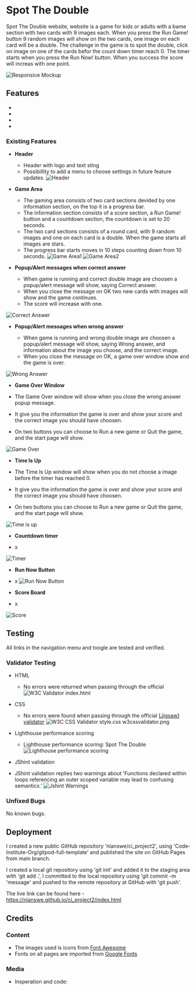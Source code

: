 # Spot The Double

Spot The Double website, website is a game for kids or adults with a bame section with two cards with 9 images each.
When you press the Run Game! button 9 random images will show on the two cards, one image on each card will be a double.
The challenge in the game is to spot the double, click on image on one of the cards befor the count down timer reach 0.
The timer starts when you press the Run Now! button.
When you success the score will increas with one point.

![Responsice Mockup](https://github.com/nianswe/ci_project2/blob/main/media/pickthedouble_mockup.png)

## Features 

- 
- 
- 
- 

### Existing Features


- __Header__

  - Header with logo and text sting
  - Possibillity to add a menu to choose settings in future feature updates.
![Header](https://github.com/nianswe/ci_project2/blob/main/media/header.png)

- __Game Area__

  - The gaming area consists of two card sections devided by one information section, on the top it is a progress bar.
  - The information section consists of a score section, a Run Game! buttion and a countdown section, the countdown is set to 20 seconds.
  - The two card sections consists of a round card, with 9 random images and one on each card is a double.
  When the game starts all images are stars.
  - The progress bar starts moves in 10 steps counting down from 10 seconds. 
![Game Area1](https://github.com/nianswe/ci_project2/blob/main/media/gamearea1.png)
![Game Area2](https://github.com/nianswe/ci_project2/blob/main/media/gamearea2.png)



- __Popup/Alert messages when correct answer__

  - When game is running and correct double image are choosen a popup/alert message will show, saying Correct answer.
  - When you close the message on OK two new cards with images will show and the game continues.
  - The score will increase with one. 

![Correct Answer](https://github.com/nianswe/ci_project2/blob/main/media/correctanswer.png)  


- __Popup/Alert messages when wrong answer__

  - When game is running and wrong double image are choosen a popup/alert message will show, saying Wrong answer, and information about the image you choose, and the correct image.
   - When you close the message on OK, a game over window show and the game is over.

![Wrong Answer](https://github.com/nianswe/ci_project2/blob/main/media/wronganswer.png)



- __Game Over Window__

 - The Game Over window will show when you close the wrong answer popup message.
 - It give you the information the game is over and show your score and the correct image you should have choosen.
 - On two buttons you can choose to Run a new game or Quit the game, and the start page will show.  

![Game Over](https://github.com/nianswe/ci_project2/blob/main/media/gameover.png)


- __Time Is Up__

 - The Time Is Up window will show when you do not choose a image before the timer has reached 0.
 - It give you the information the game is over and show your score and the correct image you should have choosen.
 - On two buttons you can choose to Run a new game or Quit the game, and the start page will show.  

![Time is up](https://github.com/nianswe/ci_project2/blob/main/media/timeisup.png)

- __Countdown timer__

 - x

![Timer](https://github.com/nianswe/ci_project2/blob/main/media/timer.png)

- __Run Now Button__
 - x
 ![Run Now Button](https://github.com/nianswe/ci_project2/blob/main/media/runnow.png)

- __Score Board__
 - x

![Score](https://github.com/nianswe/ci_project2/blob/main/media/score.png)

## Testing 

All links in the navigation menu and toogle are tested and verified.

  
### Validator Testing 

- HTML
  - No errors were returned when passing through the official
  ![W3C Validator index.html](https://github.com/nianswe/ci_project2/blob/main/media/w3_val.png)
  
- CSS
  - No errors were found when passing through the official [(Jigsaw) validator](https://jigsaw.w3.org/css-validator/validator?uri=https%3A%2F%2Fnianswe.github.io%2Fci_project2%2F&profile=css3svg&usermedium=all&warning=1&vextwarning=&lang=en)
  ![W3C CSS Validator style.css](https://github.com/nianswe/ci_project2/blob/main/media/w3cssval.png)
  w3cssvalidator.png

- Lighthouse performance scoring
  - Lighthouse performance scoring: Spot The Double
  ![Lighthouse performance scoring](https://github.com/nianswe/ci_project2/blob/main/media/lighthouse.png)

- JShint validation
 - JShint validation replies two warnings about 'Functions declared within loops referencing an outer scoped variable may lead to confusing semantics.'
![Jshint Warnings](https://github.com/nianswe/ci_project2/blob/main/media/jshint_warnings.png)

### Unfixed Bugs

No known bugs.

## Deployment

I created a new public GitHub repository 'nianswe/ci_project2', using 'Code-Institute-Org/gitpod-full-template' and published the site on GitHub Pages from main branch.

I created a local git repository using 'git init' and added it to the staging area with 'git add .', I committed to the local repository using 'git commit -m 'message' and pushed to the remote repository at GitHub with 'git push'.

The live link can be found here - https://nianswe.github.io/ci_project2/index.html 

## Credits 

### Content 

- The images used is icons from [Font Awesome](https://fontawesome.com/)
- Fonts on all pages are imported from [Google Fonts](https://fonts.googleapis.com/)

### Media

- Insperation and code:
  